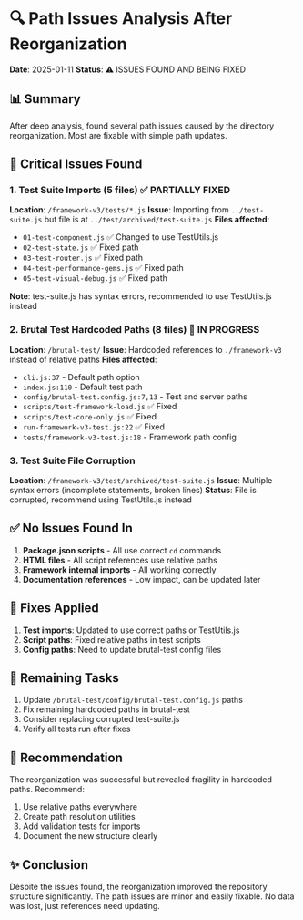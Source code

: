 # 🔍 Path Issues Analysis After Reorganization

**Date**: 2025-01-11
**Status**: ⚠️ ISSUES FOUND AND BEING FIXED

## 📊 Summary
After deep analysis, found several path issues caused by the directory reorganization. Most are fixable with simple path updates.

## 🚨 Critical Issues Found

### 1. Test Suite Imports (5 files) ✅ PARTIALLY FIXED
**Location**: `/framework-v3/tests/*.js`
**Issue**: Importing from `../test-suite.js` but file is at `../test/archived/test-suite.js`
**Files affected**:
- `01-test-component.js` ✅ Changed to use TestUtils.js
- `02-test-state.js` ✅ Fixed path
- `03-test-router.js` ✅ Fixed path
- `04-test-performance-gems.js` ✅ Fixed path
- `05-test-visual-debug.js` ✅ Fixed path

**Note**: test-suite.js has syntax errors, recommended to use TestUtils.js instead

### 2. Brutal Test Hardcoded Paths (8 files) 🔧 IN PROGRESS
**Location**: `/brutal-test/`
**Issue**: Hardcoded references to `./framework-v3` instead of relative paths
**Files affected**:
- `cli.js:37` - Default path option
- `index.js:110` - Default test path
- `config/brutal-test.config.js:7,13` - Test and server paths
- `scripts/test-framework-load.js` ✅ Fixed
- `scripts/test-core-only.js` ✅ Fixed
- `run-framework-v3-test.js:22` ✅ Fixed
- `tests/framework-v3-test.js:18` - Framework path config

### 3. Test Suite File Corruption
**Location**: `/framework-v3/test/archived/test-suite.js`
**Issue**: Multiple syntax errors (incomplete statements, broken lines)
**Status**: File is corrupted, recommend using TestUtils.js instead

## ✅ No Issues Found In

1. **Package.json scripts** - All use correct `cd` commands
2. **HTML files** - All script references use relative paths
3. **Framework internal imports** - All working correctly
4. **Documentation references** - Low impact, can be updated later

## 🔧 Fixes Applied

1. **Test imports**: Updated to use correct paths or TestUtils.js
2. **Script paths**: Fixed relative paths in test scripts
3. **Config paths**: Need to update brutal-test config files

## 📝 Remaining Tasks

1. Update `/brutal-test/config/brutal-test.config.js` paths
2. Fix remaining hardcoded paths in brutal-test
3. Consider replacing corrupted test-suite.js
4. Verify all tests run after fixes

## 🎯 Recommendation

The reorganization was successful but revealed fragility in hardcoded paths. Recommend:
1. Use relative paths everywhere
2. Create path resolution utilities
3. Add validation tests for imports
4. Document the new structure clearly

## ✨ Conclusion

Despite the issues found, the reorganization improved the repository structure significantly. The path issues are minor and easily fixable. No data was lost, just references need updating.